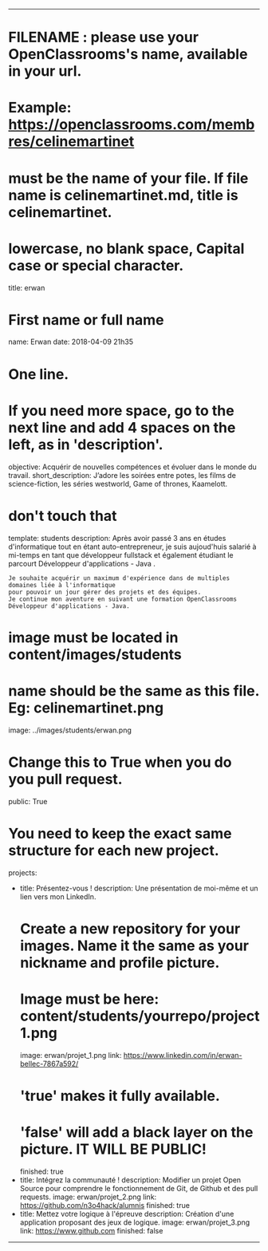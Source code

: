 ---

# FILENAME : please use your OpenClassrooms's name, available in your url.
# Example: https://openclassrooms.com/membres/celinemartinet
# must be the name of your file. If file name is celinemartinet.md, title is celinemartinet.
# lowercase, no blank space, Capital case or special character.
title: erwan

# First name or full name
name: Erwan
date: 2018-04-09 21h35

# One line.
# If you need more space, go to the next line and add 4 spaces on the left, as in 'description'.
objective: Acquérir de nouvelles compétences et évoluer dans le monde du travail.
short_description: J’adore les soirées entre potes, les films de science-fiction, les séries westworld, Game of thrones, Kaamelott.

# don't touch that
template: students
description:
    Après avoir passé 3 ans en études d'informatique tout en étant auto-entrepreneur,
    je suis aujoud'huis salarié à mi-temps en tant que développeur fullstack et également 
    étudiant le parcourt Développeur d'applications - Java .
 
    Je souhaite acquérir un maximum d'expérience dans de multiples domaines liée à l'informatique 
    pour pouvoir un jour gérer des projets et des équipes.
    Je continue mon aventure en suivant une formation OpenClassrooms Développeur d'applications - Java.

# image must be located in content/images/students
# name should be the same as this file. Eg: celinemartinet.png
image: ../images/students/erwan.png

# Change this to True when you do you pull request.
public: True

# You need to keep the exact same structure for each new project.
projects:
  - title: Présentez-vous !
    description: Une présentation de moi-même et un lien vers mon LinkedIn.
    # Create a new repository for your images. Name it the same as your nickname and profile picture.
    # Image must be here: content/students/yourrepo/project1.png
    image: erwan/projet_1.png
    link: https://www.linkedin.com/in/erwan-bellec-7867a592/
    # 'true' makes it fully available.
    # 'false' will add a black layer on the picture. IT WILL BE PUBLIC!
    finished: true
  - title: Intégrez la communauté !
    description: Modifier un projet Open Source pour comprendre le fonctionnement de Git, de Github et des pull requests. 
    image: erwan/projet_2.png
    link: https://github.com/n3o4hack/alumnis
    finished: true
  - title: Mettez votre logique à l'épreuve
    description: Création d'une application proposant des jeux de logique.
    image: erwan/projet_3.png
    link: https://www.github.com
    finished: false
---